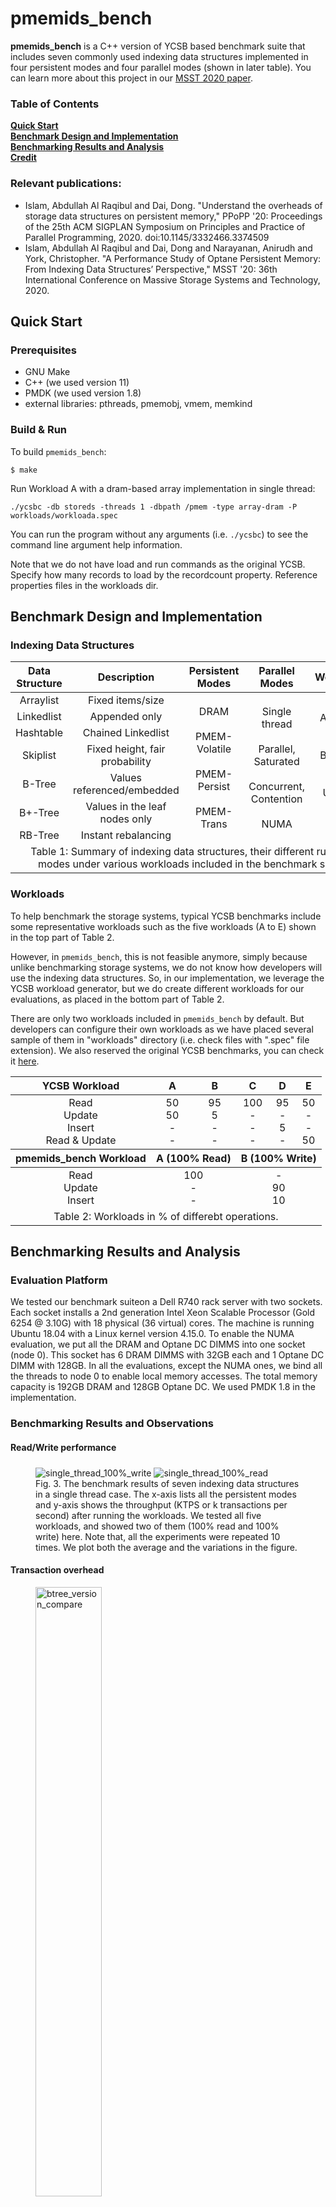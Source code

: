 # pmemids_bench

**pmemids_bench** is a C++ version of YCSB based benchmark suite that includes seven commonly used indexing data structures implemented in four persistent modes and four parallel modes (shown in later table). You can learn more about this project in our [MSST 2020 paper](https://storageconference.us/2020/Papers/02.APerformanceStudyOptane.pdf).

### Table of Contents
**[Quick Start](#quick-start)**<br>
**[Benchmark Design and Implementation](#benchmark-design-and-implementation)**<br>
**[Benchmarking Results and Analysis](#benchmarking-results-and-analysis)**<br>
**[Credit](#credit)**<br>

### Relevant publications:
  * Islam, Abdullah Al Raqibul and Dai, Dong. "Understand the overheads of storage data structures on persistent memory," PPoPP '20: Proceedings of the 25th ACM SIGPLAN Symposium on Principles and Practice of Parallel Programming, 2020. doi:10.1145/3332466.3374509
  * Islam, Abdullah Al Raqibul and Dai, Dong and Narayanan, Anirudh and York, Christopher. "A Performance Study of Optane Persistent Memory: From Indexing Data Structures’ Perspective," MSST '20: 36th International Conference on Massive Storage Systems and Technology, 2020.

## Quick Start

### Prerequisites
* GNU Make
* C++ (we used version 11)
* PMDK (we used version 1.8)
* external libraries: pthreads, pmemobj, vmem, memkind

### Build & Run
To build `pmemids_bench`:

```
$ make
```

Run Workload A with a dram-based array implementation in single thread:
```
./ycsbc -db storeds -threads 1 -dbpath /pmem -type array-dram -P workloads/workloada.spec
```
You can run the program without any arguments (i.e. `./ycsbc`) to see the command line argument help information.

Note that we do not have load and run commands as the original YCSB. Specify
how many records to load by the recordcount property. Reference properties
files in the workloads dir.

## Benchmark Design and Implementation

### Indexing Data Structures

<table>
  <thead>
    <tr>
      <th>Data Structure</th>
      <th>Description</th>
      <th>Persistent Modes</th>
      <th>Parallel Modes</th>
      <th>Workloads</th>
    </tr>
  </thead>
  <tbody>
    <tr>
      <td align="middle">Arraylist</td>
      <td align="middle">Fixed items/size</td>
      <td align="middle" rowspan="7">DRAM<br><br>
                           PMEM-Volatile<br><br>
                           PMEM-Persist<br><br>
                           PMEM-Trans</td>
      <td align="middle" rowspan="7">Single thread<br><br>
                           Parallel, Saturated<br><br>
                           Concurrent, Contention<br><br>
                           NUMA</td>
      <td align="middle" rowspan="7">A (100% Read)<br><br>
                           B (100% Write)<br>
                           (90% Update, 10% Insert)</td>
    </tr>
    <tr>
      <td align="middle">Linkedlist</td>
      <td align="middle">Appended only</td>
    </tr>
    <tr>
      <td align="middle">Hashtable</td>
      <td align="middle">Chained Linkedlist</td>
    </tr>
    <tr>
      <td align="middle">Skiplist</td>
      <td align="middle">Fixed height, fair probability</td>
    </tr>
    <tr>
      <td align="middle">B-Tree</td>
      <td align="middle">Values referenced/embedded</td>
    </tr>
    <tr>
      <td align="middle">B+-Tree</td>
      <td align="middle">Values in the leaf nodes only</td>
    </tr>
    <tr>
      <td align="middle">RB-Tree</td>
      <td align="middle">Instant rebalancing</td>
    </tr>
    <tr>
      <td colspan="5" align="middle">Table 1: Summary of indexing data structures, their different running modes under various workloads included in the benchmark suite.</td>
    </tr>
  </tbody>
</table>

### Workloads

To help benchmark the storage systems, typical YCSB benchmarks include some representative workloads such as the five workloads (A to E) shown in the top part of Table 2.

However, in `pmemids_bench`, this is not feasible anymore, simply because unlike benchmarking storage systems, we do not know how developers will use the indexing data structures. So, in our implementation, we leverage the YCSB workload generator, but we do create different workloads for our evaluations, as placed in the bottom part of Table 2.

There are only two workloads included in `pmemids_bench` by default. But developers can configure their own workloads as we have placed several sample of them in "workloads" directory (i.e. check files with ".spec" file extension). We also reserved the original YCSB benchmarks, you can check it [here](https://github.com/DIR-LAB/ycsb-storedsbench/tree/master/workloads/sample).

<table>
  <thead>
    <tr>
      <th>YCSB Workload</th>
      <th>A</th>
      <th>B</th>
      <th>C</th>
      <th>D</th>
      <th>E</th>
    </tr>
  </thead>
  <tbody>
    <tr>
      <td align="middle">Read<br>
                           Update<br>
                           Insert<br>
                           Read & Update</td>
      <td align="middle">50<br>
                           50<br>
                           -<br>
                           -</td>
      <td align="middle">95<br>
                           5<br>
                           -<br>
                           -</td>
      <td align="middle">100<br>
                           -<br>
                           -<br>
                           -</td>
      <td align="middle">95<br>
                           -<br>
                           5<br>
                           -</td>
      <td align="middle">50<br>
                           -<br>
                           -<br>
                           50</td>
    </tr>
  </tbody>
  <thead>
    <tr>
      <th>pmemids_bench Workload</th>
      <th colspan="2">A (100% Read)</th>
      <th colspan="3">B (100% Write)</th>
    </tr>
  </thead>
  <tbody>
    <tr>
      <td align="middle">Read<br>
                           Update<br>
                           Insert</td>
      <td  colspan="2" align="middle">100<br>
                           -<br>
                           -</td>
      <td  colspan="3" align="middle">-<br>
                           90<br>
                           10</td>
    </tr>
    <tr>
      <td colspan="6" align="middle">Table 2: Workloads in % of differebt operations.</td>
    </tr>
  </tbody>
</table>

## Benchmarking Results and Analysis

### Evaluation Platform
We tested our benchmark suiteon a Dell R740 rack server
with two sockets. Each socket installs a 2nd generation Intel
Xeon Scalable Processor (Gold 6254 @ 3.10G) with 18 physical
(36 virtual) cores. The machine is running Ubuntu 18.04 with a
Linux kernel version 4.15.0. To enable the NUMA evaluation,
we put all the DRAM and Optane DC DIMMS into one socket
(node 0). This socket has 6 DRAM DIMMS with 32GB each
and 1 Optane DC DIMM with 128GB. In all the evaluations,
except the NUMA ones, we bind all the threads to node 0 to
enable local memory accesses. The total memory capacity is
192GB DRAM and 128GB Optane DC. We used PMDK 1.8
in the implementation.

### Benchmarking Results and Observations

#### Read/Write performance

<figure>
    <img align="middle" src="https://github.com/DIR-LAB/ycsb-storedsbench/blob/master/workloads/plotting-readme/msst20_eval_1-1.jpg" alt="single_thread_100%_write"/>
    <img align="middle" src="https://github.com/DIR-LAB/ycsb-storedsbench/blob/master/workloads/plotting-readme/msst20_eval_1-2.jpg" alt="single_thread_100%_read"/>
    <figcaption>Fig. 3. The benchmark results of seven indexing data structures in a single thread case. The x-axis lists all the persistent modes and y-axis shows the throughput (KTPS or k transactions per second) after running the workloads. We tested all five workloads, and showed two of them (100% read and 100% write) here. Note that, all the experiments were repeated 10 times. We plot both the average and the variations in the figure.</figcaption>
</figure>

#### Transaction overhead

<figure>
  <img width="50%" height="50%" align="middle" src="https://github.com/DIR-LAB/ycsb-storedsbench/blob/master/workloads/plotting-readme/msst20_eval_3-1.jpg" alt="btree_version_compare"/>
  <figcaption>Fig. 5. The performance of two B-Tree implementations (value referenced vs. value embedded) in different persistent modes. The tree node size changes from 256 byts to 2K btyes.</figcaption>
</figure>


#### Scalability performance

<figure>
    <img align="middle" src="https://github.com/DIR-LAB/ycsb-storedsbench/blob/master/workloads/plotting-readme/msst20_eval_4-1.jpg" alt="parallel_thread_100%_write"/>
    <img align="middle" src="https://github.com/DIR-LAB/ycsb-storedsbench/blob/master/workloads/plotting-readme/msst20_eval_4-2.jpg" alt="parallel_thread_100%_read"/>
    <figcaption>Fig. 6. The benchmark results of seven indexing data structures in the Parallel, Saturated mode. The x-axis is the thread number; the y-axis is the aggregated throughput (KTPS) across all threads. We used up to 16 threads to make sure each thread is running in a physical core. We show both 100% write and 100% read workloads here.</figcaption>
</figure>

#### Concurrent/Contention performance

<table>
  <tr>
    <td colspan="2" align="middle">
      <figure>
        <img align="middle" src="https://github.com/DIR-LAB/ycsb-storedsbench/blob/master/workloads/plotting-readme/msst20_eval_5-3.jpg" alt="parallel_thread_100%_write"/>
        </figure>
    </td>
  </tr>
  <tr>
    <td>
       <figure>
        <img align="middle" src="https://github.com/DIR-LAB/ycsb-storedsbench/blob/master/workloads/plotting-readme/msst20_eval_5-1.jpg" alt="concurrent_thread_1"/>
        </figure>
    </td>
    <td>
      <figure>
        <img align="middle" src="https://github.com/DIR-LAB/ycsb-storedsbench/blob/master/workloads/plotting-readme/msst20_eval_5-2.jpg" alt="concurrent_thread_16"/>
      </figure>
    </td>
  </tr>
  <tr>
    <td colspan="2" align="middle">Fig. 7. The 100% write performance comparison of two cases running in the Concurrent, Contention mode. Here, x-axis groups indexing data structures and each group contains results of different persistent modes. The y-axis shows the throughput in KTPS.</td>
  </tr>
</table>

#### Lock persistence overhead

<figure>
  <img width="50%" align="middle" src="https://github.com/DIR-LAB/ycsb-storedsbench/blob/master/workloads/plotting-readme/msst20_eval_7-2.jpg" alt="rbtree_lock_persistence_legend"/>
  <img width="50%" align="middle" src="https://github.com/DIR-LAB/ycsb-storedsbench/blob/master/workloads/plotting-readme/msst20_eval_7-4.jpg" alt="rbtree_lock_persistence"/>
  <figcaption>Fig. 8. The 100% write performance comparison of four different mutex lock usages in PMEM-based RBTree, with thread number increases from 1 to 16</figcaption>
</figure>

#### NUMA overhead

<figure>
    <img align="middle" src="https://github.com/DIR-LAB/ycsb-storedsbench/blob/master/workloads/plotting-readme/msst20_eval_6_1-1.jpg" alt="numa_100%_write"/>
    <img align="middle" src="https://github.com/DIR-LAB/ycsb-storedsbench/blob/master/workloads/plotting-readme/msst20_eval_6_1-2.jpg" alt="numa_100%_read"/>
    <figcaption>Fig. 9. The benchmark results of seven indexing data structures in different persistent modes accessing local memory and remote memory. All evaluations are based on single thread.</figcaption>
</figure>

## Credit
* We use Jinglei Ren's (Github handle: [basicthinker](https://github.com/basicthinker)) C++ implementation of YCSB benchmark [YCSB-C](https://github.com/basicthinker/YCSB-C) as the base of our project.
